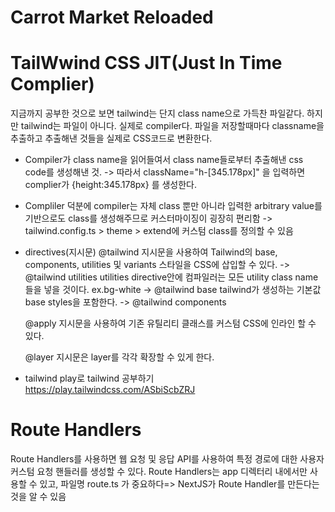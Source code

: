 # Carrot Market Reloaded

# TailWwind CSS JIT(Just In Time Complier)

지금까지 공부한 것으로 보면 tailwind는 단지 class name으로 가득찬 파일같다.
하지만 tailwind는 파일이 아니다. 실제로 compiler다.
파일을 저장할때마다 classname을 추출하고 추출해낸 것들을 실제로 CSS코드로 변환한다.

- Compiler가 class name을 읽어들여서 class name들로부터 추출해낸 css code를 생성해낸 것.
  -> 따라서 className="h-[345.178px]" 을 입력하면 complier가 {height:345.178px} 를 생성한다.

- Compliler 덕분에 compiler는 자체 class 뿐만 아니라 입력한 arbitrary value를 기반으로도 class를 생성해주므로 커스터마이징이 굉장히 편리함
  -> tailwind.config.ts > theme > extend에 커스텀 class를 정의할 수 있음

- directives(지시문)
  @tailwind 지시문을 사용하여 Tailwind의 base, components, utilities 및 variants 스타일을 CSS에 삽입할 수 있다.
  -> @tailwind utilities
  utilities directive안에 컴파일러는 모든 utility class name들을 넣을 것이다. ex.bg-white
  -> @tailwind base
  tailwind가 생성하는 기본값 base styles을 포함한다.
  -> @tailwind components

  @apply 지시문을 사용하여 기존 유틸리티 클래스를 커스텀 CSS에 인라인 할 수 있다.

  @layer 지시문은 layer를 각각 확장할 수 있게 한다.

- tailwind play로 tailwind 공부하기
  https://play.tailwindcss.com/ASbiScbZRJ

# Route Handlers

Route Handlers를 사용하면 웹 요청 및 응답 API를 사용하여 특정 경로에 대한 사용자 커스텀 요청 핸들러를 생성할 수 있다.
Route Handlers는 app 디렉터리 내에서만 사용할 수 있고, 파일명 route.ts 가 중요하다=> NextJS가 Route Handler를 만든다는 것을 알 수 있음
